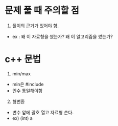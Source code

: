 # 문제 풀 때 주의할 점

1. 풀이의 근거가 있어야 함.

- ex : 왜 이 자료형을 썼는가? 왜 이 알고리즘을 썼는가?

# c++ 문법

1. min/max

- min은 #include <algorithm>
- 인수 통일해야함

2. 형변환

- 변수 앞에 괄호 열고 자료형 쓴다.
- ex) (int) a
